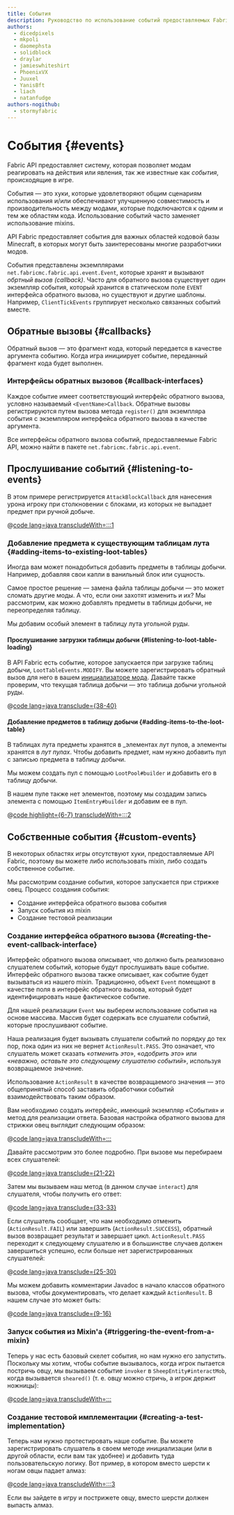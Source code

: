 ```yaml
---
title: События
description: Руководство по использование событий предоставляемых Fabric API.
authors:
  - dicedpixels
  - mkpoli
  - daomephsta
  - solidblock
  - draylar
  - jamieswhiteshirt
  - PhoenixVX
  - Juuxel
  - YanisBft
  - liach
  - natanfudge
authors-nogithub:
  - stormyfabric
---
```


# События {#events}

Fabric API предоставляет систему, которая позволяет модам реагировать на действия или явления, так же известные как _события_, происходящие в игре.

События — это хуки, которые удовлетворяют общим сценариям использования и/или обеспечивают улучшенную совместимость и производительность между модами, которые подключаются к одним и тем же областям кода. Использование событий часто заменяет использование mixins.

API Fabric предоставляет события для важных областей кодовой базы Minecraft, в которых могут быть заинтересованы многие разработчики модов.

События представлены экземплярами `net.fabricmc.fabric.api.event.Event`, которые хранят и вызывают _обртный вызов (callback)_. Часто для обратного вызова существует один экземпляр события, который хранится в статическом поле `EVENT` интерфейса обратного вызова, но существуют и другие шаблоны. Например, `ClientTickEvents` группирует несколько связанных событий вместе.

## Обратные вызовы {#callbacks}

Обратный вызов — это фрагмент кода, который передается в качестве аргумента событию. Когда игра инициирует событие, переданный фрагмент кода будет выполнен.

### Интерфейсы обратных вызовов {#callback-interfaces}

Каждое событие имеет соответствующий интерфейс обратного вызова, условно называемый `<EventName>Callback`. Обратные вызовы регистрируются путем вызова метода `register()` для экземпляра события с экземпляром интерфейса обратного вызова в качестве аргумента.

Все интерфейсы обратного вызова событий, предоставляемые Fabric API, можно найти в пакете `net.fabricmc.fabric.api.event`.

## Прослушивание событий {#listening-to-events}

В этом примере регистрируется `AttackBlockCallback` для нанесения урона игроку при столкновении с блоками, из которых не выпадает предмет при ручной добыче.

@[code lang=java transcludeWith=:::1](@/reference/latest/src/main/java/com/example/docs/event/FabricDocsReferenceEvents.java)

### Добавление предмета к существующим таблицам лута {#adding-items-to-existing-loot-tables}

Иногда вам может понадобиться добавить предметы в таблицы добычи. Например, добавляя свои капли в ванильный блок или сущность.

Самое простое решение — замена файла таблицы добычи — это может сломать другие моды. А что, если они захотят изменить и их? Мы рассмотрим, как можно добавлять предметы в таблицы добычи, не переопределяя таблицу.

Мы добавим особый элемент в таблицу лута угольной руды.

#### Прослушивание загрузки таблицы добычи {#listening-to-loot-table-loading}

В API Fabric есть событие, которое запускается при загрузке таблиц добычи, `LootTableEvents.MODIFY`. Вы можете зарегистрировать обратный вызов для него в вашем [инициализаторе мода](./getting-started/project-structure#entrypoints). Давайте также проверим, что текущая таблица добычи — это таблица добычи угольной руды.

@[code lang=java transclude={38-40}](@/reference/latest/src/main/java/com/example/docs/event/FabricDocsReferenceEvents.java)

#### Добавление предметов в таблицу добычи {#adding-items-to-the-loot-table}

В таблицах лута предметы хранятся в _элементах лут пулов, а элементы хранятся в _лут пулах_. Чтобы добавить предмет, нам нужно добавить пул с записью предмета в таблицу добычи.

Мы можем создать пул с помощью `LootPool#builder` и добавить его в таблицу добычи.

В нашем пуле также нет элементов, поэтому мы создадим запись элемента с помощью `ItemEntry#builder` и добавим ее в пул.

@[code highlight={6-7} transcludeWith=:::2](@/reference/latest/src/main/java/com/example/docs/event/FabricDocsReferenceEvents.java)

## Собственные события {#custom-events}

В некоторых областях игры отсутствуют хуки, предоставляемые API Fabric, поэтому вы можете либо использовать mixin, либо создать собственное событие.

Мы рассмотрим создание события, которое запускается при стрижке овец. Процесс создания события:

- Создание интерфейса обратного вызова события
- Запуск события из mixin
- Создание тестовой реализации

### Создание интерфейса обратного вызова {#creating-the-event-callback-interface}

Интерфейс обратного вызова описывает, что должно быть реализовано слушателем событий, которые будут прослушивать ваше событие. Интерфейс обратного вызова также описывает, как событие будет вызываться из нашего mixin. Традиционно, объект `Event` помещают в качестве поля в интерфейс обратного вызова, который будет идентифицировать наше фактическое событие.

Для нашей реализации `Event` мы выберем использование события на основе массива. Массив будет содержать все слушатели событий, которые прослушивают событие.

Наша реализация будет вызывать слушатели событий по порядку до тех пор, пока один из них не вернет `ActionResult.PASS`. Это означает, что слушатель может сказать «_отменить это_», «_одобрить это_» или «_неважно, оставьте это следующему слушателю событий_», используя возвращаемое значение.

Использование `ActionResult` в качестве возвращаемого значения — это общепринятый способ заставить обработчики событий взаимодействовать таким образом.

Вам необходимо создать интерфейс, имеющий экземпляр «События» и метод для реализации ответа. Базовая настройка обратного вызова для стрижки овец выглядит следующим образом:

@[code lang=java transcludeWith=:::](@/reference/latest/src/main/java/com/example/docs/event/SheepShearCallback.java)

Давайте рассмотрим это более подробно. При вызове мы перебираем всех слушателей:

@[code lang=java transclude={21-22}](@/reference/latest/src/main/java/com/example/docs/event/SheepShearCallback.java)

Затем мы вызываем наш метод (в данном случае `interact`) для слушателя, чтобы получить его ответ:

@[code lang=java transclude={33-33}](@/reference/latest/src/main/java/com/example/docs/event/SheepShearCallback.java)

Если слушатель сообщает, что нам необходимо отменить (`ActionResult.FAIL`) или завершить (`ActionResult.SUCCESS`), обратный вызов возвращает результат и завершает цикл. `ActionResult.PASS` переходит к следующему слушателю и в большинстве случаев должен завершиться успешно, если больше нет зарегистрированных слушателей:

@[code lang=java transclude={25-30}](@/reference/latest/src/main/java/com/example/docs/event/SheepShearCallback.java)

Мы можем добавить комментарии Javadoc в начало классов обратного вызова, чтобы документировать, что делает каждый `ActionResult`. В нашем случае это может быть:

@[code lang=java transclude={9-16}](@/reference/latest/src/main/java/com/example/docs/event/SheepShearCallback.java)

### Запуск события из Mixin'а {#triggering-the-event-from-a-mixin}

Теперь у нас есть базовый скелет события, но нам нужно его запустить. Поскольку мы хотим, чтобы событие вызывалось, когда игрок пытается постричь овцу, мы вызываем событие `invoker` в `SheepEntity#interactMob`, когда вызывается `sheared()` (т. е. овцу можно стричь, а игрок держит ножницы):

@[code lang=java transcludeWith=:::](@/reference/latest/src/main/java/com/example/docs/mixin/event/SheepEntityMixin.java)

### Создание тестовой имплементации {#creating-a-test-implementation}

Теперь нам нужно протестировать наше событие. Вы можете зарегистрировать слушатель в своем методе инициализации (или в другой области, если вам так удобнее) и добавить туда пользовательскую логику. Вот пример, в котором вместо шерсти к ногам овцы падает алмаз:

@[code lang=java transcludeWith=:::3](@/reference/latest/src/main/java/com/example/docs/event/FabricDocsReferenceEvents.java)

Если вы зайдете в игру и пострижете овцу, вместо шерсти должен выпасть алмаз.
